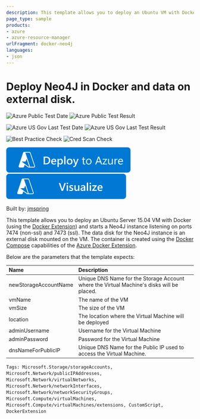 ```yaml
---
description: This template allows you to deploy an Ubuntu VM with Docker installed (using the Docker Extension) and a Neo4J container which uses an external disk to store it's data.
page_type: sample
products:
- azure
- azure-resource-manager
urlFragment: docker-neo4j
languages:
- json
---
```

# Deploy Neo4J in Docker and data on external disk.

![Azure Public Test Date](https://azurequickstartsservice.blob.core.windows.net/badges/application-workloads/neo4j/docker-neo4j/PublicLastTestDate.svg)
![Azure Public Test Result](https://azurequickstartsservice.blob.core.windows.net/badges/application-workloads/neo4j/docker-neo4j/PublicDeployment.svg)

![Azure US Gov Last Test Date](https://azurequickstartsservice.blob.core.windows.net/badges/application-workloads/neo4j/docker-neo4j/FairfaxLastTestDate.svg)
![Azure US Gov Last Test Result](https://azurequickstartsservice.blob.core.windows.net/badges/application-workloads/neo4j/docker-neo4j/FairfaxDeployment.svg)

![Best Practice Check](https://azurequickstartsservice.blob.core.windows.net/badges/application-workloads/neo4j/docker-neo4j/BestPracticeResult.svg)
![Cred Scan Check](https://azurequickstartsservice.blob.core.windows.net/badges/application-workloads/neo4j/docker-neo4j/CredScanResult.svg)

[![Deploy To Azure](https://raw.githubusercontent.com/Azure/azure-quickstart-templates/master/1-CONTRIBUTION-GUIDE/images/deploytoazure.svg?sanitize=true)](https://portal.azure.com/#create/Microsoft.Template/uri/https%3A%2F%2Fraw.githubusercontent.com%2FAzure%2Fazure-quickstart-templates%2Fmaster%2Fapplication-workloads%2Fneo4j%2Fdocker-neo4j%2Fazuredeploy.json)
[![Visualize](https://raw.githubusercontent.com/Azure/azure-quickstart-templates/master/1-CONTRIBUTION-GUIDE/images/visualizebutton.svg?sanitize=true)](http://armviz.io/#/?load=https%3A%2F%2Fraw.githubusercontent.com%2FAzure%2Fazure-quickstart-templates%2Fmaster%2Fapplication-workloads%2Fneo4j%2Fdocker-neo4j%2Fazuredeploy.json)

Built by: [jmspring](https://github.com/jmspring)

This template allows you to deploy an Ubuntu Server 15.04 VM with Docker (using the [Docker Extension](https://github.com/Azure/azure-docker-extension))
and starts a Neo4J instance listening on ports 7474 (non-ssl) and 7473 (ssl).  The data disk
for the Neo4J instance is an external disk mounted on the VM.  The container is created
using the [Docker Compose](https://docs.docker.com/compose) capabilities of the [Azure Docker Extension](https://github.com/Azure/azure-docker-extension).

Below are the parameters that the template expects:

| Name   | Description    |
|:--- |:---|
| newStorageAccountName  | Unique DNS Name for the Storage Account where the Virtual Machine's disks will be placed. |
| vmName | The name of the VM |
| vmSize | The size of the VM |
| location | The location where the Virtual Machine will be deployed  |
| adminUsername  | Username for the Virtual Machine  |
| adminPassword  | Password for the Virtual Machine  |
| dnsNameForPublicIP  | Unique DNS Name for the Public IP used to access the Virtual Machine. |

`Tags: Microsoft.Storage/storageAccounts, Microsoft.Network/publicIPAddresses, Microsoft.Network/virtualNetworks, Microsoft.Network/networkInterfaces, Microsoft.Network/networkSecurityGroups, Microsoft.Compute/virtualMachines, Microsoft.Compute/virtualMachines/extensions, CustomScript, DockerExtension`
